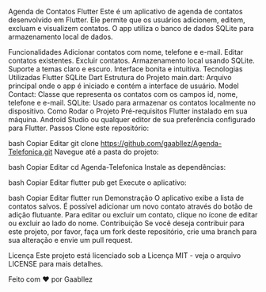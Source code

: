 Agenda de Contatos Flutter
Este é um aplicativo de agenda de contatos desenvolvido em Flutter. Ele permite que os usuários adicionem, editem, excluam e visualizem contatos. O app utiliza o banco de dados SQLite para armazenamento local de dados.

Funcionalidades
Adicionar contatos com nome, telefone e e-mail.
Editar contatos existentes.
Excluir contatos.
Armazenamento local usando SQLite.
Suporte a temas claro e escuro.
Interface bonita e intuitiva.
Tecnologias Utilizadas
Flutter
SQLite
Dart
Estrutura do Projeto
main.dart: Arquivo principal onde o app é iniciado e contém a interface de usuário.
Model Contact: Classe que representa os contatos com os campos id, nome, telefone e e-mail.
SQLite: Usado para armazenar os contatos localmente no dispositivo.
Como Rodar o Projeto
Pré-requisitos
Flutter instalado em sua máquina.
Android Studio ou qualquer editor de sua preferência configurado para Flutter.
Passos
Clone este repositório:

bash
Copiar
Editar
git clone https://github.com/gaabllez/Agenda-Telefonica.git
Navegue até a pasta do projeto:

bash
Copiar
Editar
cd Agenda-Telefonica
Instale as dependências:

bash
Copiar
Editar
flutter pub get
Execute o aplicativo:

bash
Copiar
Editar
flutter run
Demonstração
O aplicativo exibe a lista de contatos salvos.
É possível adicionar um novo contato através do botão de adição flutuante.
Para editar ou excluir um contato, clique no ícone de editar ou excluir ao lado do nome.
Contribuição
Se você deseja contribuir para este projeto, por favor, faça um fork deste repositório, crie uma branch para sua alteração e envie um pull request.

Licença
Este projeto está licenciado sob a Licença MIT - veja o arquivo LICENSE para mais detalhes.

Feito com ❤️ por Gaabllez
